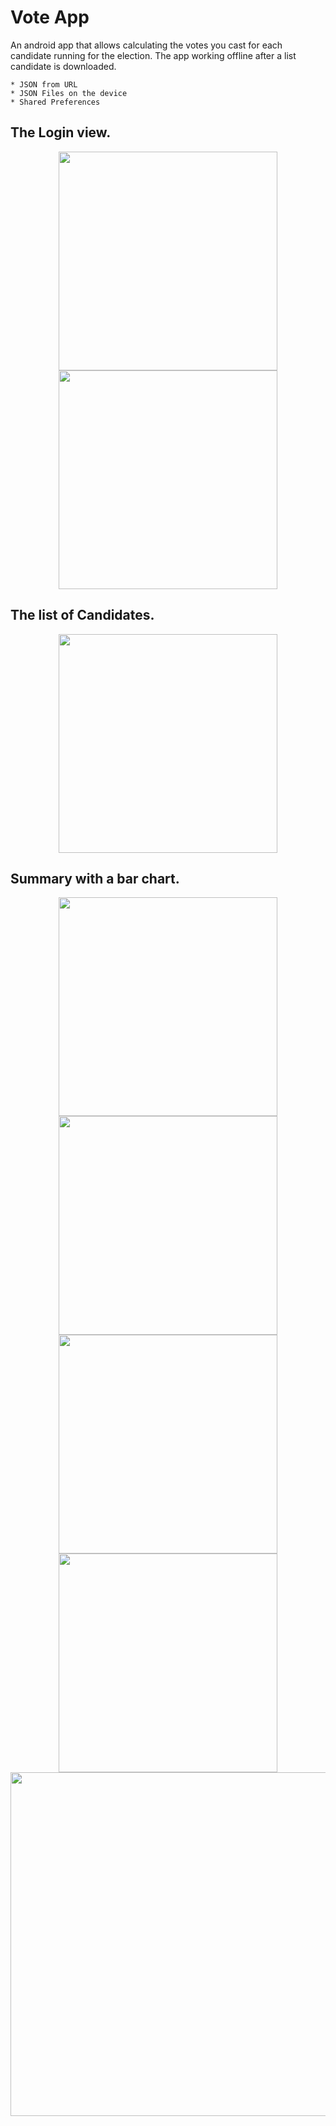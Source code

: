 # Vote App

An android app that allows calculating the votes you cast for each candidate running for the election. The app working offline after a list candidate is downloaded.

```
* JSON from URL
* JSON Files on the device
* Shared Preferences

```

## The Login view.

<p align="center">
  <img src="example_1_new.png" width="350"/>
  <img src="example_2_new.png" width="350"/>
</p>

## The list of Candidates.

<p align="center">
  <img src="example_3_new.png" width="350"/>
</p>

## Summary with a bar chart.

<p align="center">
<img src="example_4.png" width="350"/>
<img src="example_5.png" width="350"/>
<img src="example_6.png" width="350"/>
<img src="example_7.png" width="350"/>
<img src="example_8.png" width="550"/>


</p>
